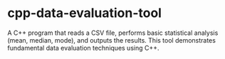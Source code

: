 # cpp-data-evaluation-tool
A C++ program that reads a CSV file, performs basic statistical analysis (mean, median, mode), and outputs the results. This tool demonstrates fundamental data evaluation techniques using C++.
